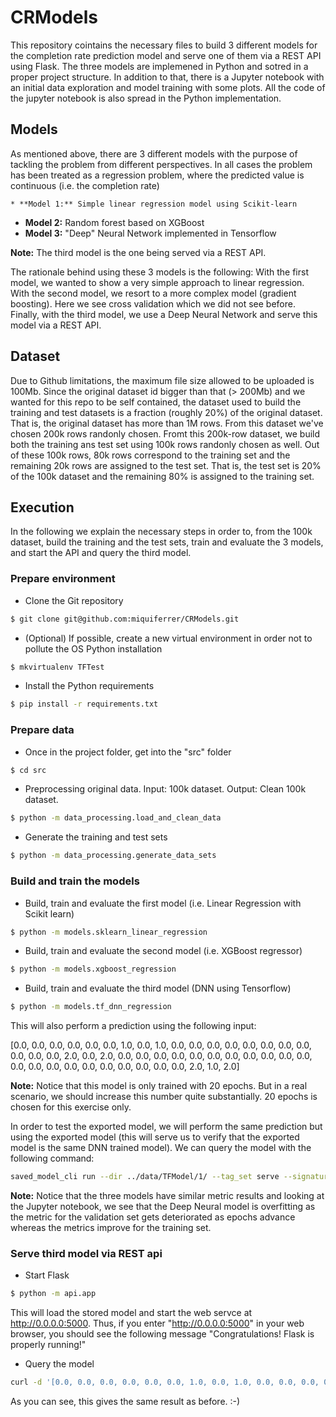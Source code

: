 # CRModels 

This repository cointains the necessary files to build 3 different models for the completion rate
prediction model and serve one of them via a REST API using Flask. The three models are implemened in 
Python and sotred in a proper project structure. In addition to that, there is a Jupyter notebook with an initial 
data exploration and model training with some plots. All the code of the jupyter notebook is also spread in the Python implementation.

## Models

As mentioned above, there are 3 different models with the purpose of tackling the problem from different perspectives. 
In all cases the problem has been treated as a regression problem, where the predicted value is continuous (i.e. the 
completion rate)

	* **Model 1:** Simple linear regression model using Scikit-learn
* **Model 2:** Random forest based on XGBoost
* **Model 3:** "Deep" Neural Network implemented in Tensorflow

**Note:** The third model is the one being served via a REST API.

The rationale behind using these 3 models is the following: With the first model, we wanted to show a very simple approach to linear regression. With the second model, we resort to a more complex model (gradient boosting). Here we see cross validation which we did not see before. Finally, with the third model, we use a Deep Neural Network and serve this model via a REST API.


## Dataset

Due to Github limitations, the maximum file size allowed to be uploaded is 100Mb. Since the original dataset id bigger 
than that (> 200Mb) and we wanted for this repo to be self contained, the dataset used to build the training and test 
datasets is a fraction (roughly 20%) of the original dataset. That is, the original dataset has more than 1M rows. From 
this dataset we've chosen 200k rows randonly chosen. Fromt this 200k-row dataset, we build both the training ans test set 
using 100k rows randonly chosen as well. Out of these 100k rows, 80k rows correspond to the training set and the remaining 20k rows are assigned to the test set. That is, the test set is 20% of the 100k dataset and the remaining 80% is assigned to the training set.


## Execution

In the following we explain the necessary steps in order to, from the 100k dataset, build the training and the test sets, train and evaluate the 3 models, and start the API and query the third model.
 
### Prepare environment

* Clone the Git repository
````bash
$ git clone git@github.com:miquiferrer/CRModels.git
````
* (Optional) If possible, create a new virtual environment in order not to pollute the OS Python installation
```bash
$ mkvirtualenv TFTest
```

* Install the Python requirements
```bash
$ pip install -r requirements.txt
```

### Prepare data

* Once in the project folder, get into the "src" folder
```bash
$ cd src
```
* Preprocessing original data. Input: 100k dataset. Output: Clean 100k dataset.
````bash
$ python -m data_processing.load_and_clean_data
````

* Generate the training and test sets
````bash
$ python -m data_processing.generate_data_sets
````

### Build and train the models

* Build, train and evaluate the first model (i.e. Linear Regression with Scikit learn)
```bash
$ python -m models.sklearn_linear_regression
```

* Build, train and evaluate the second model (i.e. XGBoost regressor)
````bash
$ python -m models.xgboost_regression
````

* Build, train and evaluate the third model (DNN using Tensorflow)
```bash
$ python -m models.tf_dnn_regression
```

This will also perform a prediction using the following input:

[0.0, 0.0, 0.0, 0.0, 0.0, 0.0, 1.0, 0.0, 1.0, 0.0, 0.0, 0.0, 0.0, 0.0, 0.0, 0.0, 0.0, 0.0, 0.0, 0.0, 2.0, 0.0, 2.0, 0.0, 0.0, 0.0, 0.0, 0.0, 0.0, 0.0, 0.0, 0.0, 0.0, 0.0, 0.0, 0.0, 0.0, 0.0, 0.0, 0.0, 0.0, 0.0, 0.0, 0.0, 2.0, 1.0, 2.0]

**Note:** Notice that this model is only trained with 20 epochs. But in a real scenario, we should increase this number quite substantially. 20 epochs is chosen for this exercise only.

In order to test the exported model, we will perform the same prediction but using the exported model (this will serve us to verify that the exported model is the same DNN trained model). We can query the model with the following command:

````bash
saved_model_cli run --dir ../data/TFModel/1/ --tag_set serve --signature_def serving_default --input_exprs='dense_input=np.array([[0., 0., 0., 0., 0., 0., 1., 0., 1., 0., 0., 0., 0., 0., 0., 0., 0., 0., 0., 0., 2., 0., 2., 0., 0., 0., 0., 0., 0., 0., 0., 0., 0., 0., 0., 0., 0., 0., 0., 0., 0., 0., 0., 0., 2., 1., 2.]])'
```` 

**Note:** Notice that the three models have similar metric results and looking at the Jupyter notebook, we see that the Deep Neural  model is overfitting as the metric for the validation set gets deteriorated as epochs advance whereas the metrics improve for the training set.

### Serve third model via REST api

* Start Flask
````bash
$ python -m api.app
````
This will load the stored model and start the web servce at http://0.0.0.0:5000. Thus, if you enter "http://0.0.0.0:5000" in your web browser, you should see the following message "Congratulations! Flask is properly running!"

* Query the model
````bash
curl -d '[0.0, 0.0, 0.0, 0.0, 0.0, 0.0, 1.0, 0.0, 1.0, 0.0, 0.0, 0.0, 0.0, 0.0, 0.0, 0.0, 0.0, 0.0, 0.0, 0.0, 2.0, 0.0, 2.0, 0.0, 0.0, 0.0, 0.0, 0.0, 0.0, 0.0, 0.0, 0.0, 0.0, 0.0, 0.0, 0.0, 0.0, 0.0, 0.0, 0.0, 0.0, 0.0, 0.0, 0.0, 2.0, 1.0, 2.0]' -H "Content-Type: application/json" -X POST http://0.0.0.0:5000/api
````
 
As you can see, this gives the same result as before. :-)


